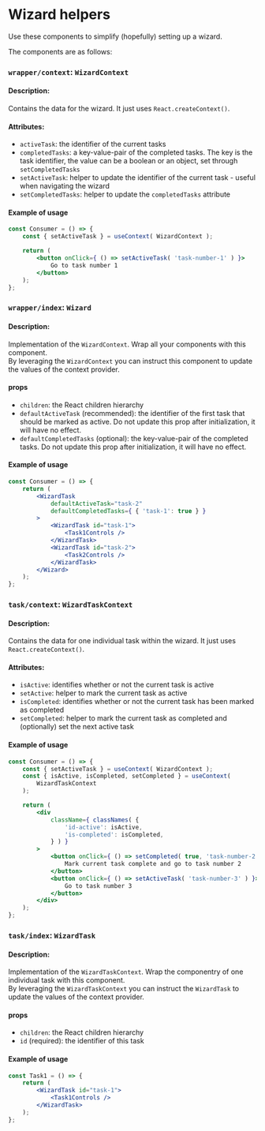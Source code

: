 # Wizard helpers

Use these components to simplify (hopefully) setting up a wizard.

The components are as follows:

### `wrapper/context`: `WizardContext`

#### Description:

Contains the data for the wizard. It just uses `React.createContext()`.

#### Attributes:

-   `activeTask`: the identifier of the current tasks
-   `completedTasks`: a key-value-pair of the completed tasks. The key is the task identifier, the value can be a boolean or an object, set through `setCompletedTasks`
-   `setActiveTask`: helper to update the identifier of the current task - useful when navigating the wizard
-   `setCompletedTasks`: helper to update the `completedTasks` attribute

#### Example of usage

```jsx
const Consumer = () => {
	const { setActiveTask } = useContext( WizardContext );

	return (
		<button onClick={ () => setActiveTask( 'task-number-1' ) }>
			Go to task number 1
		</button>
	);
};
```

### `wrapper/index`: `Wizard`

#### Description:

Implementation of the `WizardContext`. Wrap all your components with this component.  
By leveraging the `WizardContext` you can instruct this component to update the values of the context provider.

#### props

-   `children`: the React children hierarchy
-   `defaultActiveTask` (recommended): the identifier of the first task that should be marked as active. Do not update this prop after initialization, it will have no effect.
-   `defaultCompletedTasks` (optional): the key-value-pair of the completed tasks. Do not update this prop after initialization, it will have no effect.

#### Example of usage

```jsx
const Consumer = () => {
	return (
		<WizardTask
			defaultActiveTask="task-2"
			defaultCompletedTasks={ { 'task-1': true } }
		>
			<WizardTask id="task-1">
				<Task1Controls />
			</WizardTask>
			<WizardTask id="task-2">
				<Task2Controls />
			</WizardTask>
		</Wizard>
	);
};
```

### `task/context`: `WizardTaskContext`

#### Description:

Contains the data for one individual task within the wizard. It just uses `React.createContext()`.

#### Attributes:

-   `isActive`: identifies whether or not the current task is active
-   `setActive`: helper to mark the current task as active
-   `isCompleted`: identifies whether or not the current task has been marked as completed
-   `setCompleted`: helper to mark the current task as completed and (optionally) set the next active task

#### Example of usage

```jsx
const Consumer = () => {
	const { setActiveTask } = useContext( WizardContext );
	const { isActive, isCompleted, setCompleted } = useContext(
		WizardTaskContext
	);

	return (
		<div
			className={ classNames( {
				'id-active': isActive,
				'is-completed': isCompleted,
			} ) }
		>
			<button onClick={ () => setCompleted( true, 'task-number-2' ) }>
				Mark current task complete and go to task number 2
			</button>
			<button onClick={ () => setActiveTask( 'task-number-3' ) }>
				Go to task number 3
			</button>
		</div>
	);
};
```

### `task/index`: `WizardTask`

#### Description:

Implementation of the `WizardTaskContext`. Wrap the componentry of one individual task with this component.  
By leveraging the `WizardTaskContext` you can instruct the `WizardTask` to update the values of the context provider.

#### props

-   `children`: the React children hierarchy
-   `id` (required): the identifier of this task

#### Example of usage

```jsx
const Task1 = () => {
	return (
		<WizardTask id="task-1">
			<Task1Controls />
		</WizardTask>
	);
};
```
